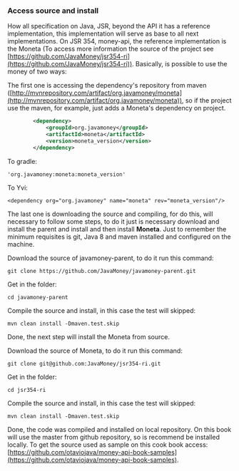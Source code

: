 ### Access source and install

How all specification on Java, JSR, beyond the  API it has a reference implementation, this implementation will serve as base to all next implementations. On JSR 354, money-api, the reference implementation is the Moneta (To access more information the source of the project see [https://github.com/JavaMoney/jsr354-ri](https://github.com/JavaMoney/jsr354-ri)). Basically, is possible to use the money of two ways:

The first one is accessing the dependency's repository from maven ([http://mvnrepository.com/artifact/org.javamoney/moneta](http://mvnrepository.com/artifact/org.javamoney/moneta)), so if the project use the maven, for example, just adds a Moneta's dependency on project.


```xml
        <dependency>
            <groupId>org.javamoney</groupId>
            <artifactId>moneta</artifactId>
            <version>moneta_version</version>
        </dependency>
```

To gradle:
```
'org.javamoney:moneta:moneta_version'
```

To Yvi:

```
<dependency org="org.javamoney" name="moneta" rev="moneta_version"/>
```


The last one is downloading the source and compiling, for do this, will necessary to follow some steps, to do it just is necessary download and install the parent and install and then install **Moneta**. Just to remember the minimum requisites is git, Java 8 and maven installed and configured on the machine.


Download the source of  javamoney-parent, to do it run this command:

```
git clone https://github.com/JavaMoney/javamoney-parent.git
```

Get in the folder:

```
cd javamoney-parent
```
Compile the source and install, in this case the test will skipped:

```
mvn clean install -Dmaven.test.skip
```

Done, the next step will install the Moneta from source.

Download the source of  Moneta, to do it run this command:

```
git clone git@github.com:JavaMoney/jsr354-ri.git
```

Get in the folder:
```
cd jsr354-ri
```

Compile the source and install, in this case the test will skipped:

```
mvn clean install -Dmaven.test.skip
```
Done, the code was compiled and installed on local repository. On this book will use the master from github repository, so is recommend be installed locally. To get the source used as sample on this cook book access:  [https://github.com/otaviojava/money-api-book-samples](https://github.com/otaviojava/money-api-book-samples).



